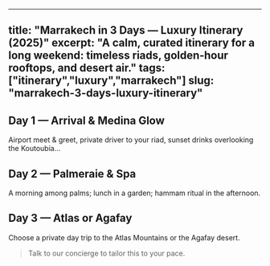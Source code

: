 
---
title: "Marrakech in 3 Days — Luxury Itinerary (2025)"
excerpt: "A calm, curated itinerary for a long weekend: timeless riads, golden‑hour rooftops, and desert air."
tags: ["itinerary","luxury","marrakech"]
slug: "marrakech-3-days-luxury-itinerary"
---

## Day 1 — Arrival & Medina Glow
Airport meet & greet, private driver to your riad, sunset drinks overlooking the Koutoubia…

## Day 2 — Palmeraie & Spa
A morning among palms; lunch in a garden; hammam ritual in the afternoon.

## Day 3 — Atlas or Agafay
Choose a private day trip to the Atlas Mountains or the Agafay desert.

> Talk to our concierge to tailor this to your pace.
